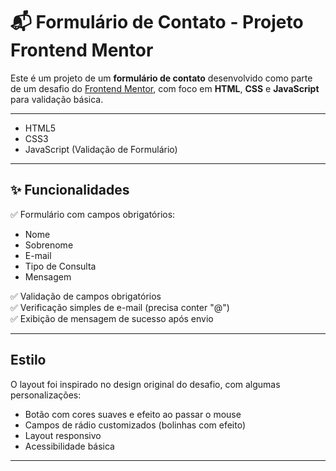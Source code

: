 # 📬 Formulário de Contato - Projeto Frontend Mentor

Este é um projeto de um **formulário de contato** desenvolvido como parte de um desafio do [Frontend Mentor](https://www.frontendmentor.io/), com foco em **HTML**, **CSS** e **JavaScript** para validação básica.

---
- HTML5
- CSS3
- JavaScript (Validação de Formulário)

---

## ✨ Funcionalidades

✅ Formulário com campos obrigatórios:  
- Nome  
- Sobrenome  
- E-mail  
- Tipo de Consulta  
- Mensagem  

✅ Validação de campos obrigatórios  
✅ Verificação simples de e-mail (precisa conter "@")  
✅ Exibição de mensagem de sucesso após envio  

---

## Estilo

O layout foi inspirado no design original do desafio, com algumas personalizações:

- Botão com cores suaves e efeito ao passar o mouse  
- Campos de rádio customizados (bolinhas com efeito)  
- Layout responsivo  
- Acessibilidade básica  

---

